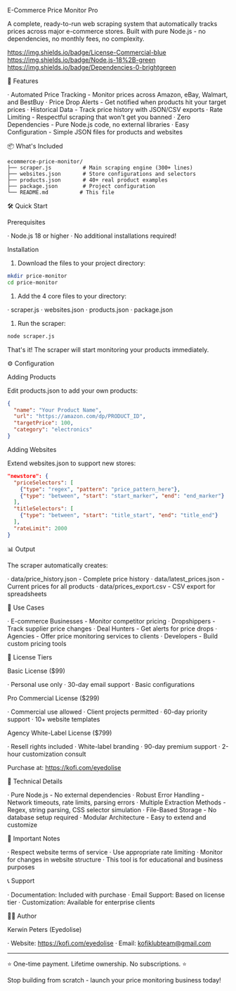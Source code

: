
E-Commerce Price Monitor Pro

A complete, ready-to-run web scraping system that automatically tracks prices across major e-commerce stores. Built with pure Node.js - no dependencies, no monthly fees, no complexity.

https://img.shields.io/badge/License-Commercial-blue
https://img.shields.io/badge/Node.js-18%2B-green
https://img.shields.io/badge/Dependencies-0-brightgreen

🚀 Features

· Automated Price Tracking - Monitor prices across Amazon, eBay, Walmart, and BestBuy
· Price Drop Alerts - Get notified when products hit your target prices
· Historical Data - Track price history with JSON/CSV exports
· Rate Limiting - Respectful scraping that won't get you banned
· Zero Dependencies - Pure Node.js code, no external libraries
· Easy Configuration - Simple JSON files for products and websites

📦 What's Included

```
ecommerce-price-monitor/
├── scraper.js          # Main scraping engine (300+ lines)
├── websites.json       # Store configurations and selectors
├── products.json       # 40+ real product examples
├── package.json        # Project configuration
└── README.md          # This file
```

🛠️ Quick Start

Prerequisites

· Node.js 18 or higher
· No additional installations required!

Installation

1. Download the files to your project directory:

```bash
mkdir price-monitor
cd price-monitor
```

1. Add the 4 core files to your directory:

· scraper.js
· websites.json
· products.json
· package.json

1. Run the scraper:

```bash
node scraper.js
```

That's it! The scraper will start monitoring your products immediately.

⚙️ Configuration

Adding Products

Edit products.json to add your own products:

```json
{
  "name": "Your Product Name",
  "url": "https://amazon.com/dp/PRODUCT_ID",
  "targetPrice": 100,
  "category": "electronics"
}
```

Adding Websites

Extend websites.json to support new stores:

```json
"newstore": {
  "priceSelectors": [
    {"type": "regex", "pattern": "price_pattern_here"},
    {"type": "between", "start": "start_marker", "end": "end_marker"}
  ],
  "titleSelectors": [
    {"type": "between", "start": "title_start", "end": "title_end"}
  ],
  "rateLimit": 2000
}
```

📊 Output

The scraper automatically creates:

· data/price_history.json - Complete price history
· data/latest_prices.json - Current prices for all products
· data/prices_export.csv - CSV export for spreadsheets

🎯 Use Cases

· E-commerce Businesses - Monitor competitor pricing
· Dropshippers - Track supplier price changes
· Deal Hunters - Get alerts for price drops
· Agencies - Offer price monitoring services to clients
· Developers - Build custom pricing tools

💼 License Tiers

Basic License ($99)

· Personal use only
· 30-day email support
· Basic configurations

Pro Commercial License ($299)

· Commercial use allowed
· Client projects permitted
· 60-day priority support
· 10+ website templates

Agency White-Label License ($799)

· Resell rights included
· White-label branding
· 90-day premium support
· 2-hour customization consult

Purchase at: https://kofi.com/eyedolise

🔧 Technical Details

· Pure Node.js - No external dependencies
· Robust Error Handling - Network timeouts, rate limits, parsing errors
· Multiple Extraction Methods - Regex, string parsing, CSS selector simulation
· File-Based Storage - No database setup required
· Modular Architecture - Easy to extend and customize

🚨 Important Notes

· Respect website terms of service
· Use appropriate rate limiting
· Monitor for changes in website structure
· This tool is for educational and business purposes

📞 Support

· Documentation: Included with purchase
· Email Support: Based on license tier
· Customization: Available for enterprise clients

👨‍💻 Author

Kerwin Peters (Eyedolise)

· Website: https://kofi.com/eyedolise
· Email: kofiklubteam@gmail.com

---

⭐ One-time payment. Lifetime ownership. No subscriptions. ⭐

Stop building from scratch - launch your price monitoring business today!
